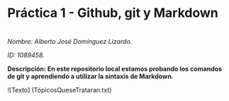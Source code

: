 # Práctica 1 - Github, git y Markdown <h1> 

_Nombre: Alberto José Domínguez Lizardo._ 

_ID: 1089458._ 

**Descripción: En este repositorio local estamos probando los comandos de git y aprendiendo a utilizar la sintaxis de Markdown.** 

![Texto] (TópicosQueseTrataran.txt)


